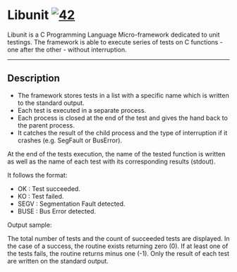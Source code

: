 # Libunit [![42](https://i.imgur.com/9NXfcit.jpg)](i.imgur.com/9NXfcit.jpg)

Libunit is a C Programming Language Micro-framework dedicated to unit testings.
The framework is able to execute series of tests on C functions - one after the other - without interruption.

---

## Description

- The framework stores tests in a list with a specific name which is written to the standard output.
- Each test is executed in a separate process.
- Each process is closed at the end of the test and gives the hand back to the parent process.
- It catches the result of the child process and the type of interruption if it crashes (e.g. SegFault or BusError).

At the end of the tests execution, the name of the tested function is written as well as the name of each test with its corresponding results (stdout).

It follows the format:

* OK   : Test succeeded.
* KO   : Test failed.
* SEGV : Segmentation Fault detected.
* BUSE : Bus Error detected.

Output sample:


The total number of tests and the count of succeeded tests are displayed.
In the case of a success, the routine exists returning zero (0).
If at least one of the tests fails, the routine returns minus one (-1).
Only the result of each test are written on the standard output.
